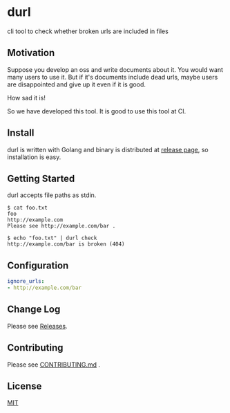 # durl

cli tool to check whether broken urls are included in files

## Motivation

Suppose you develop an oss and write documents about it.
You would want many users to use it.
But if it's documents include dead urls,
maybe users are disappointed and give up it even if it is good.

How sad it is!

So we have developed this tool.
It is good to use this tool at CI.

## Install

durl is written with Golang and binary is distributed at [release page](https://github.com/suzuki-shunsuke/durl/releases), so installation is easy.

## Getting Started

durl accepts file paths as stdin.

```
$ cat foo.txt
foo
http://example.com
Please see http://example.com/bar .

$ echo "foo.txt" | durl check
http://example.com/bar is broken (404)
```

## Configuration

```yaml
ignore_urls:
- http://example.com/bar
```

## Change Log

Please see [Releases](https://github.com/suzuki-shunsuke/durl/releases).

## Contributing

Please see [CONTRIBUTING.md](CONTRIBUTING.md) .

## License

[MIT](LICENSE)

